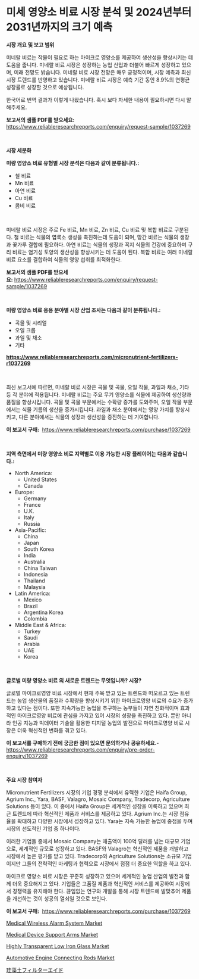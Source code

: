 <p><h1>미세 영양소 비료 시장 분석 및 2024년부터 2031년까지의 크기 예측</h1></p><p><strong>시장 개요 및 보고 범위</strong></p>
<p><p>미네랄 비료는 작물이 필요로 하는 마이크로 영양소를 제공하여 생산성을 향상시키는 데 도움을 줍니다. 미네랄 비료 시장은 성장하는 농업 산업과 더불어 빠르게 성장하고 있으며, 미래 전망도 밝습니다. 미네랄 비료 시장 전망은 매우 긍정적이며, 시장 예측과 최신 시장 트렌드를 반영하고 있습니다. 미네랄 비료 시장은 예측 기간 동안 8.9%의 연평균 성장률로 성장할 것으로 예상됩니다.</p><p>한국어로 번역 결과가 이렇게 나왔습니다. 혹시 보다 자세한 내용이 필요하시면 다시 말해주세요.</p></p>
<p><strong>보고서의 샘플 PDF를 받으세요:</strong> <a href="https://www.reliableresearchreports.com/enquiry/request-sample/1037269">https://www.reliableresearchreports.com/enquiry/request-sample/1037269</a></p>
<p>&nbsp;</p>
<p><strong>시장 세분화</strong></p>
<p><strong>미량 영양소 비료 유형별 시장 분석은 다음과 같이 분류됩니다.:</strong></p>
<p><ul><li>철 비료</li><li>Mn 비료</li><li>아연 비료</li><li>Cu 비료</li><li>콤비 비료</li></ul></p>
<p>&nbsp;</p>
<p><p>미네랄 비료 시장은 주로 Fe 비료, Mn 비료, Zn 비료, Cu 비료 및 복합 비료로 구분된다. 철 비료는 식물의 엽록소 생성을 촉진하는데 도움이 되며, 망간 비료는 식물의 생장과 꽃가루 결합에 필요하다. 아연 비료는 식물의 생장과 꼭지 식물의 건강에 중요하며 구리 비료는 염기성 토양의 생산성을 향상시키는 데 도움이 된다. 복합 비료는 여러 미네랄 비료 요소를 결합하여 식물의 영양 섭취를 최적화한다.</p></p>
<p><strong>보고서의 샘플 PDF를 받으세요:</strong>&nbsp;<a href="https://www.reliableresearchreports.com/enquiry/request-sample/1037269">https://www.reliableresearchreports.com/enquiry/request-sample/1037269</a></p>
<p>&nbsp;</p>
<p><strong> 미량 영양소 비료 응용 분야별 시장 산업 조사는 다음과 같이 분류됩니다.:</strong></p>
<p><ul><li>곡물 및 시리얼</li><li>오일 크롭</li><li>과일 및 채소</li><li>기타</li></ul></p>
<p><strong><a href="https://www.reliableresearchreports.com/micronutrient-fertilizers-r1037269">https://www.reliableresearchreports.com/micronutrient-fertilizers-r1037269</a></strong></p>
<p>&nbsp;</p>
<p><p>최신 보고서에 따르면, 미네랄 비료 시장은 곡물 및 곡물, 오일 작물, 과일과 채소, 기타 등 각 분야에 적용됩니다. 미네랄 비료는 주요 무기 영양소를 식물에 제공하여 생산량과 품질을 향상시킵니다. 곡물 및 곡물 부문에서는 수확량 증가를 도와주며, 오일 작물 부문에서는 식물 기름의 생산을 증가시킵니다. 과일과 채소 분야에서는 영양 가치를 향상시키고, 다른 분야에서는 식물의 성장과 생산성을 증진하는 데 기여합니다.</p></p>
<p><strong>이 보고서 구매:</strong>&nbsp; <a href="https://www.reliableresearchreports.com/purchase/1037269">https://www.reliableresearchreports.com/purchase/1037269</a></p>
<p>&nbsp;</p>
<p><strong>지역 측면에서 미량 영양소 비료 지역별로 이용 가능한 시장 플레이어는 다음과 같습니다.:</strong></p>
<p><ul>
    <li>
        North America:
        <ul>
            <li>United States</li>
            <li>Canada</li>
        </ul>
    </li>
    <li>
        Europe:
        <ul>
            <li>Germany</li>
            <li>France</li>
            <li>U.K.</li>
            <li>Italy</li>
            <li>Russia</li>
        </ul>
    </li>
    <li>
        Asia-Pacific:
        <ul>
            <li>China</li>
            <li>Japan</li>
            <li>South Korea</li>
            <li>India</li>
            <li>Australia</li>
            <li>China Taiwan</li>
            <li>Indonesia</li>
            <li>Thailand</li>
            <li>Malaysia</li>
        </ul>
    </li>
    <li>
        Latin America:
        <ul>
            <li>Mexico</li>
            <li>Brazil</li>
            <li>Argentina Korea</li>
            <li>Colombia</li>
        </ul>
    </li>
    <li>
        Middle East & Africa:
        <ul>
            <li>Turkey</li>
            <li>Saudi</li>
            <li>Arabia</li>
            <li>UAE</li>
            <li>Korea</li>
        </ul>
    </li>
    </ul></p>
<p>&nbsp;</p>
<p><strong>글로벌 미량 영양소 비료 의 새로운 트렌드는 무엇입니까? 시장?</strong></p>
<p><p>글로벌 마이크로영양 비료 시장에서 현재 주목 받고 있는 트렌드와 떠오르고 있는 트렌드는 농업 생산물의 품질과 수확량을 향상시키기 위한 마이크로영양 비료의 수요가 증가하고 있다는 점이다. 또한 지속가능한 농업을 추구하는 농부들이 자연 친화적이며 효과적인 마이크로영양 비료에 관심을 가지고 있어 시장의 성장을 촉진하고 있다. 뿐만 아니라 인공 지능과 빅데이터 기술을 활용한 디지털 농업의 발전으로 마이크로영양 비료 시장은 더욱 혁신적인 변화를 겪고 있다.</p></p>
<p><strong>이 보고서를 구매하기 전에 궁금한 점이 있으면 문의하거나 공유하세요.</strong>- <a href="https://www.reliableresearchreports.com/enquiry/pre-order-enquiry/1037269">https://www.reliableresearchreports.com/enquiry/pre-order-enquiry/1037269</a></p>
<p>&nbsp;</p>
<p><strong>주요 시장 참여자</strong></p>
<p><p>Micronutrient Fertilizers 시장의 기업 경쟁 분석에서 유력한 기업은 Haifa Group, Agrium Inc., Yara, BASF, Valagro, Mosaic Company, Tradecorp, Agriculture Solutions 등이 있다. 이 중에서 Haifa Group은 세계적인 성장을 이룩하고 있으며 최근 트렌드에 따라 혁신적인 제품과 서비스를 제공하고 있다. Agrium Inc.는 시장 점유율을 확대하고 다양한 시장에서 성장하고 있다. Yara는 지속 가능한 농업에 중점을 두며 시장의 선도적인 기업 중 하나이다.</p><p>이러한 기업들 중에서 Mosaic Company는 매출액이 100억 달러를 넘는 대규모 기업으로, 세계적인 규모로 성장하고 있다. BASF와 Valagro는 혁신적인 제품을 개발하고 시장에서 높은 평가를 받고 있다. Tradecorp와 Agriculture Solutions는 소규모 기업이지만 그들의 전략적인 마케팅과 협력으로 시장에서 점점 더 중요한 역할을 하고 있다.</p><p>마이크로 영양소 비료 시장은 꾸준히 성장하고 있으며 세계적인 농업 산업의 발전과 함께 더욱 중요해지고 있다. 기업들은 고품질 제품과 혁신적인 서비스를 제공하여 시장에서 경쟁력을 유지해야 한다. 끊임없는 연구와 개발을 통해 시장 트렌드에 발맞추어 제품을 개선하는 것이 성공의 열쇠일 것으로 보인다.</p></p>
<p><strong>이 보고서 구매:</strong>&nbsp;&nbsp;<a href="https://www.reliableresearchreports.com/purchase/1037269">https://www.reliableresearchreports.com/purchase/1037269</a></p>
<p><p><a href="https://github.com/suaretopek9/Market-Research-Report-List-2/blob/main/medical-wireless-alarm-system-market.md">Medical Wireless Alarm System Market</a></p><p><a href="https://github.com/moyahfrancoestellec51j635wcx/Market-Research-Report-List-2/blob/main/medical-device-support-arms-market.md">Medical Device Support Arms Market</a></p><p><a href="https://www.linkedin.com/pulse/highly-transparent-low-iron-glass-market-provides-detailed-hm3fe?trackingId=s%2FRJsTnaJ4Uji0NK%2BXnEeQ%3D%3D">Highly Transparent Low Iron Glass Market</a></p><p><a href="https://www.linkedin.com/pulse/automotive-engine-connecting-rods-market-furnish-information-nv3qe?trackingId=ZpWOSYlQe9nHrsBzxeYGhw%3D%3D">Automotive Engine Connecting Rods Market</a></p><p><a href="https://medium.com/@gregost89076vddcv/%E7%8F%AA%E8%97%BB%E5%9C%9F%E3%83%95%E3%82%A3%E3%83%AB%E3%82%BF%E3%83%BC%E8%A3%9C%E5%8A%A9%E5%89%A4%E3%81%AE%E5%B8%82%E5%A0%B4%E8%A6%8F%E6%A8%A1-%E5%B9%B4%E9%96%93%E6%88%90%E9%95%B7%E7%8E%87-cagr-%E3%83%88%E3%83%AC%E3%83%B3%E3%83%89-2024%E5%B9%B4%E3%81%8B%E3%82%892030%E5%B9%B4%E3%81%BE%E3%81%A7-2342cfc659dc">珪藻土フィルターエイド</a></p></p>
